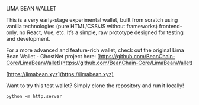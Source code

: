 LIMA BEAN WALLET

This is a very early-stage experimental wallet, built from scratch using vanilla technologies (pure HTML/CSS/JS without frameworks)  frontend-only, no React, Vue, etc. It’s a simple, raw prototype designed for testing and development.

For a more advanced and feature-rich wallet, check out the original Lima Bean Wallet - GhostNet project here:
[https://github.com/BeanChain-Core/LimaBeanWallet](https://github.com/BeanChain-Core/LimaBeanWallet)

[https://limabean.xyz](https://limabean.xyz)

Want to try this test wallet? Simply clone the repository and run it locally!

```python -m http.server```